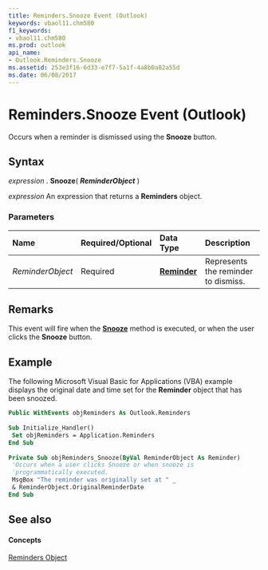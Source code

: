 ```yaml
---
title: Reminders.Snooze Event (Outlook)
keywords: vbaol11.chm580
f1_keywords:
- vbaol11.chm580
ms.prod: outlook
api_name:
- Outlook.Reminders.Snooze
ms.assetid: 253e3f16-6d33-e7f7-5a1f-4a8b0a82a55d
ms.date: 06/08/2017
---
```



# Reminders.Snooze Event (Outlook)

Occurs when a reminder is dismissed using the  **Snooze** button.


## Syntax

 _expression_ . **Snooze**( **_ReminderObject_** )

 _expression_ An expression that returns a **Reminders** object.


### Parameters



|**Name**|**Required/Optional**|**Data Type**|**Description**|
|:-----|:-----|:-----|:-----|
| _ReminderObject_|Required| **[Reminder](reminder-object-outlook.md)**|Represents the reminder to dismiss.|

## Remarks

This event will fire when the  **[Snooze](reminder-snooze-method-outlook.md)** method is executed, or when the user clicks the **Snooze** button.


## Example

The following Microsoft Visual Basic for Applications (VBA) example displays the original date and time set for the  **Reminder** object that has been snoozed.


```vb
Public WithEvents objReminders As Outlook.Reminders 
 
Sub Initialize_Handler() 
 Set objReminders = Application.Reminders 
End Sub 
 
Private Sub objReminders_Snooze(ByVal ReminderObject As Reminder) 
 'Occurs when a user clicks Snooze or when snooze is 
 'programmatically executed. 
 MsgBox "The reminder was originally set at " _ 
 & ReminderObject.OriginalReminderDate 
End Sub
```


## See also


#### Concepts


[Reminders Object](reminders-object-outlook.md)

